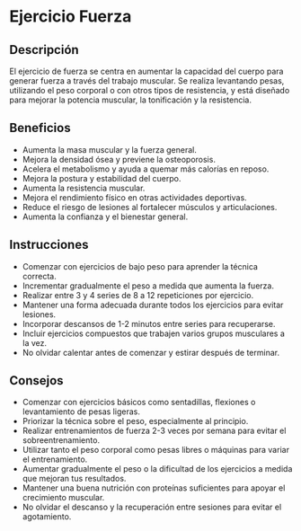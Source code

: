 # Ejercicio Fuerza

## Descripción
El ejercicio de fuerza se centra en aumentar la capacidad del cuerpo para generar fuerza a través del trabajo muscular. Se realiza levantando pesas, utilizando el peso corporal o con otros tipos de resistencia, y está diseñado para mejorar la potencia muscular, la tonificación y la resistencia.

## Beneficios
- Aumenta la masa muscular y la fuerza general.
- Mejora la densidad ósea y previene la osteoporosis.
- Acelera el metabolismo y ayuda a quemar más calorías en reposo.
- Mejora la postura y estabilidad del cuerpo.
- Aumenta la resistencia muscular.
- Mejora el rendimiento físico en otras actividades deportivas.
- Reduce el riesgo de lesiones al fortalecer músculos y articulaciones.
- Aumenta la confianza y el bienestar general.

## Instrucciones
- Comenzar con ejercicios de bajo peso para aprender la técnica correcta.
- Incrementar gradualmente el peso a medida que aumenta la fuerza.
- Realizar entre 3 y 4 series de 8 a 12 repeticiones por ejercicio.
- Mantener una forma adecuada durante todos los ejercicios para evitar lesiones.
- Incorporar descansos de 1-2 minutos entre series para recuperarse.
- Incluir ejercicios compuestos que trabajen varios grupos musculares a la vez.
- No olvidar calentar antes de comenzar y estirar después de terminar.

## Consejos
- Comenzar con ejercicios básicos como sentadillas, flexiones o levantamiento de pesas ligeras.
- Priorizar la técnica sobre el peso, especialmente al principio.
- Realizar entrenamientos de fuerza 2-3 veces por semana para evitar el sobreentrenamiento.
- Utilizar tanto el peso corporal como pesas libres o máquinas para variar el entrenamiento.
- Aumentar gradualmente el peso o la dificultad de los ejercicios a medida que mejoran tus resultados.
- Mantener una buena nutrición con proteínas suficientes para apoyar el crecimiento muscular.
- No olvidar el descanso y la recuperación entre sesiones para evitar el agotamiento.

